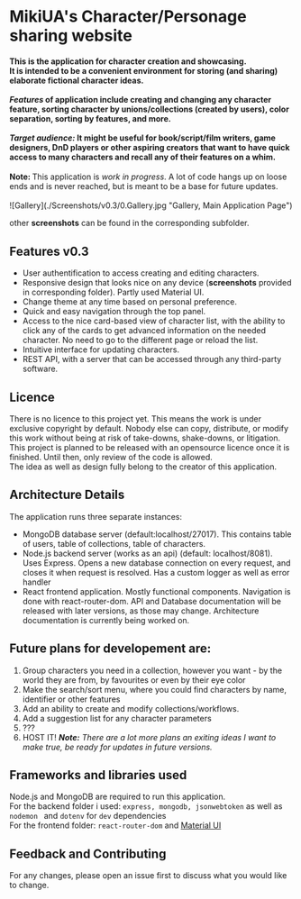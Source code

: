 
# MikiUA's Character/Personage sharing website
<h4>
This is the application for character creation and showcasing.
<br>It is intended to be a convenient environment for storing (and sharing) elaborate fictional character ideas.
<br><br>
<i>Features</i> of application include creating and changing any character feature, sorting character by unions/collections (created by users), color separation, sorting by features, and more.
<br><br>
<i>Target audience: </i>It might be useful for book/script/film writers, game designers, DnD players or other aspiring creators that want to have quick access to many characters and recall any of their features on a whim.
</h4>
<b>Note: </b> This application is <i>work in progress</i>. A lot of code hangs up on loose ends and is never reached, but is meant to be a base for future updates.
<br><br>
![Gallery](./Screenshots/v0.3/0.Gallery.jpg "Gallery, Main Application Page")

other <b>screenshots</b> can be found in the corresponding subfolder.

## Features v0.3

* User authentification to access creating and editing characters.
* Responsive design that looks nice on any device (<b>screenshots</b> provided in corresponding folder). Partly used Material UI.
* Change theme at any time based on personal preference.
* Quick and easy navigation through the top panel.
* Access to the nice card-based view of character list, with the ability to click any of the cards to get advanced information on the needed character. No need to go to the different page or reload the list.
* Intuitive interface for updating characters.
* REST API, with a server that can be accessed through any third-party software.

## Licence
There is no licence to this project yet. This means the work is under exclusive copyright by default. Nobody else can copy, distribute, or modify this work without being at risk of take-downs, shake-downs, or litigation. 
<br>This project is planned to be released with an opensource licence once it is finished. Until then, only review of the code is allowed.
<br>The idea as well as design fully belong to the creator of this application.
  
  
## Architecture Details
The application runs three separate instances: 
* MongoDB database server (default:localhost/27017). This contains table of users, table of collections, table of characters.
* Node.js backend server (works as an api) (default: localhost/8081). Uses Express. Opens a new database connection on every request, and closes it when request is resolved. Has a custom logger as well as error handler
* React frontend application. Mostly functional components. Navigation is done with react-router-dom.
API and Database documentation will be released with later versions, as those may change. Architecture documentation is currently being worked on.

## Future plans for developement are:
1.  Group characters you need in a collection, however you want - by the world they are from, by favourites or even by their eye color 
2. Make the search/sort menu, where you could find characters by name, identifier or other features
3. Add an ability to create and modify collections/workflows.
4. Add a suggestion list for any character parameters
5. ???
6. HOST IT!
<i><b>Note:</b> There are a lot more plans an exiting ideas I want to make true, be ready for updates in future versions.</i>
  
## Frameworks and libraries used
Node.js and MongoDB are required to run this application.<br>
For the backend folder i used: `express, mongodb, jsonwebtoken` as well as `nodemon ` and `dotenv` for `dev` dependencies
<br>For the frontend folder:  `react-router-dom` and 
[Material UI](https://mui.com/material-ui/getting-started/installation/)

## Feedback and Contributing
For any changes, please open an issue first to discuss what you would like to change.
